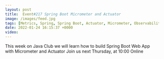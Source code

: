 ```yaml
---
layout: post
title:  Event#217 Spring Boot Micrometer and Actuator
image: /images/feed.jpg
tags: [Metrics, Spring, Spring Boot, Actuator, Micrometer, Observability]
date: 2022-01-24 16:15:37 +0000
video: 
---
```


This week on Java Club we will learn how to build Spring Boot Web App with Micrometer and Actuator
Join us next Thursday, at 10:00 Online
